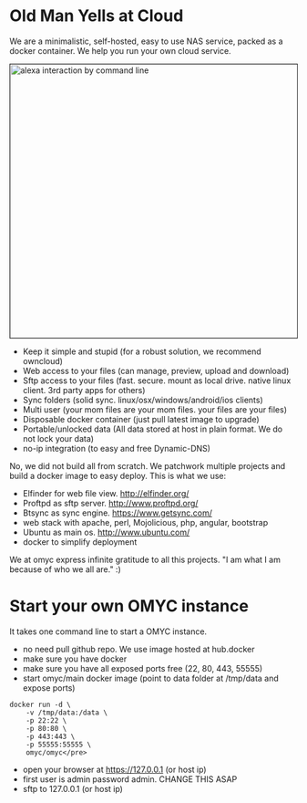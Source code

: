 # Old Man Yells at Cloud

We are a minimalistic, self-hosted, easy to use NAS service, packed as a docker container. We help you run your own cloud service.

<a href="http://www.youtube.com/watch?feature=player_embedded&v=eXnrw_33HeQ
" target="_blank"><img src="http://img.youtube.com/vi/eXnrw_33HeQ/0.jpg" 
alt="alexa interaction by command line" width="850" height="480" border="1" /></a>

* Keep it simple and stupid (for a robust solution, we recommend owncloud)
* Web access to your files (can manage, preview, upload and download)
* Sftp access to your files (fast. secure. mount as local drive. native linux client. 3rd party apps for others)
* Sync folders (solid sync. linux/osx/windows/android/ios clients)
* Multi user (your mom files are your mom files. your files are your files)
* Disposable docker container (just pull latest image to upgrade)
* Portable/unlocked data (All data stored at host in plain format. We do not lock your data)
* no-ip integration (to easy and free Dynamic-DNS)

No, we did not build all from scratch. We patchwork multiple projects and build a docker image to easy deploy. This is what we use:

* Elfinder for web file view. http://elfinder.org/
* Proftpd as sftp server. http://www.proftpd.org/
* Btsync as sync engine. https://www.getsync.com/
* web stack with apache, perl, Mojolicious, php, angular, bootstrap
* Ubuntu as main os. http://www.ubuntu.com/
* docker to simplify deployment

We at omyc express infinite gratitude to all this projects. "I am what I am because of who we all are." :)

# Start your own OMYC instance
			
It takes one command line to start a OMYC instance.</p>

* no need pull github repo. We use image hosted at hub.docker
* make sure you have docker
* make sure you have all exposed ports free (22, 80, 443, 55555)
* start omyc/main docker image (point to data folder at /tmp/data and expose ports) 
```
docker run -d \
	-v /tmp/data:/data \
	-p 22:22 \
	-p 80:80 \
	-p 443:443 \
	-p 55555:55555 \
	omyc/omyc</pre>
```
* open your browser at https://127.0.0.1 (or host ip)
* first user is admin password admin. CHANGE THIS ASAP
* sftp to 127.0.0.1 (or host ip)

